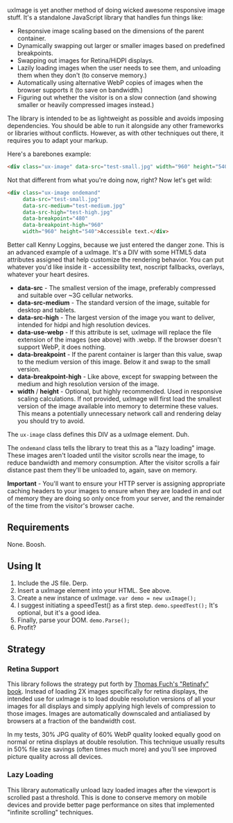 uxImage is yet another method of doing wicked awesome responsive image stuff. It's a standalone JavaScript library that handles fun things like:

* Responsive image scaling based on the dimensions of the parent container.
* Dynamically swapping out larger or smaller images based on predefined breakpoints.
* Swapping out images for Retina/HiDPI displays.
* Lazily loading images when the user needs to see them, and unloading them when they don't (to conserve memory.)
* Automatically using alternative WebP copies of images when the browser supports it (to save on bandwidth.)
* Figuring out whether the visitor is on a slow connection (and showing smaller or heavily compressed images instead.)

The library is intended to be as lightweight as possible and avoids imposing dependencies. You should be able to run it alongside any other frameworks or libraries without conflicts. However, as with other techniques out there, it requires you to adapt your markup.

Here's a barebones example:

```html
<div class="ux-image" data-src="test-small.jpg" width="960" height="540">Accessible text.</div>
```

Not that different from what you're doing now, right? Now let's get wild:

```html
<div class="ux-image ondemand"
     data-src="test-small.jpg"
     data-src-medium="test-medium.jpg"
     data-src-high="test-high.jpg"
     data-breakpoint="480"
     data-breakpoint-high="960"
     width="960" height="540">Accessible text.</div>
```

Better call Kenny Loggins, because we just entered the danger zone. This is an advanced example of a uxImage. It's a DIV with some HTML5 data attributes assigned that help customize the rendering behavior. You can put whatever you'd like inside it - accessibility text, noscript fallbacks, overlays, whatever your heart desires.

+ **data-src** - The smallest version of the image, preferably compressed and suitable over ~3G cellular networks.
+ **data-src-medium** - The standard version of the image, suitable for desktop and tablets.
+ **data-src-high** - The largest version of the image you want to deliver, intended for hidpi and high resolution devices.
+ **data-use-webp** - If this attribute is set, uxImage will replace the file extension of the images (see above) with .webp. If the browser doesn't support WebP, it does nothing.
+ **data-breakpoint** - If the parent container is larger than this value, swap to the medium version of this image. Below it and swap to the small version.
+ **data-breakpoint-high** - Like above, except for swapping between the medium and high resolution version of the image.
+ **width** / **height** - Optional, but highly recommended. Used in responsive scaling calculations. If not provided, uxImage will first load the smallest version of the image available into memory to determine these values. This means a potentially unnecessary network call and rendering delay you should try to avoid.

The ```ux-image``` class defines this DIV as a uxImage element. Duh.

The ```ondemand``` class tells the library to treat this as a "lazy loading" image. These images aren't loaded until the visitor scrolls near the image, to reduce bandwidth and memory consumption. After the visitor scrolls a fair distance past them they'll be unloaded to, again, save on memory.

**Important** - You'll want to ensure your HTTP server is assigning appropriate caching headers to your images to ensure when they are loaded in and out of memory they are doing so only once from your server, and the remainder of the time from the visitor's browser cache.

## Requirements

None. Boosh.

## Using It

1. Include the JS file. Derp.
2. Insert a uxImage element into your HTML. See above.
3. Create a new instance of uxImage. ```var demo = new uxImage();```
4. I suggest initiating a speedTest() as a first step. ```demo.speedTest();``` It's optional, but it's a good idea.
5. Finally, parse your DOM. ```demo.Parse();```
6. Profit?

## Strategy

### Retina Support
This library follows the strategy put forth by [Thomas Fuch's "Retinafy" book](http://retinafy.me/). Instead of loading 2X images specifically for retina displays, the intended use for uxImage is to load double resolution versions of all your images for all displays and simply applying high levels of compression to those images. Images are automatically downscaled and antialiased by browsers at a fraction of the bandwidth cost.

In my tests, 30% JPG quality of 60% WebP quality looked equally good on normal or retina displays at double resolution. This technique usually results in 50% file size savings (often times much more) and you'll see improved picture quality across all devices.

### Lazy Loading
This library automatically unload lazy loaded images after the viewport is scrolled past a threshold. This is done to conserve memory on mobile devices and provide better page performance on sites that implemented "infinite scrolling" techniques.

